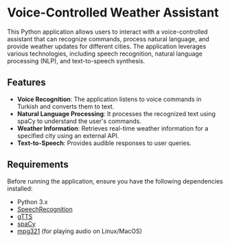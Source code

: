 # Voice-Controlled Weather Assistant

This Python application allows users to interact with a voice-controlled assistant that can recognize commands, process natural language, and provide weather updates for different cities. The application leverages various technologies, including speech recognition, natural language processing (NLP), and text-to-speech synthesis.

## Features

- **Voice Recognition**: The application listens to voice commands in Turkish and converts them to text.
- **Natural Language Processing**: It processes the recognized text using spaCy to understand the user's commands.
- **Weather Information**: Retrieves real-time weather information for a specified city using an external API.
- **Text-to-Speech**: Provides audible responses to user queries.

## Requirements

Before running the application, ensure you have the following dependencies installed:

- Python 3.x
- [SpeechRecognition](https://pypi.org/project/SpeechRecognition/)
- [gTTS](https://pypi.org/project/gTTS/)
- [spaCy](https://spacy.io/)
- [mpg321](https://pypi.org/project/mpg321/) (for playing audio on Linux/MacOS)
